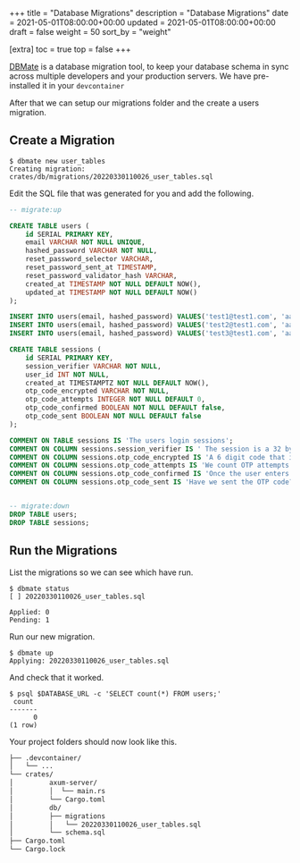 +++
title = "Database Migrations"
description = "Database Migrations"
date = 2021-05-01T08:00:00+00:00
updated = 2021-05-01T08:00:00+00:00
draft = false
weight = 50
sort_by = "weight"


[extra]
toc = true
top = false
+++

[DBMate](https://github.com/amacneil/dbmate) is a database migration tool, to keep your database schema in sync across multiple developers and your production servers. We have pre-installed it in your `devcontainer`

After that we can setup our migrations folder and the create a users migration.

## Create a Migration

```
$ dbmate new user_tables
Creating migration: crates/db/migrations/20220330110026_user_tables.sql
```

Edit the SQL file that was generated for you and add the following.

```sql
-- migrate:up

CREATE TABLE users (
    id SERIAL PRIMARY KEY, 
    email VARCHAR NOT NULL UNIQUE, 
    hashed_password VARCHAR NOT NULL, 
    reset_password_selector VARCHAR,
    reset_password_sent_at TIMESTAMP,
    reset_password_validator_hash VARCHAR,
    created_at TIMESTAMP NOT NULL DEFAULT NOW(),
    updated_at TIMESTAMP NOT NULL DEFAULT NOW()
);

INSERT INTO users(email, hashed_password) VALUES('test1@test1.com', 'aasdsaddasad');
INSERT INTO users(email, hashed_password) VALUES('test2@test1.com', 'aasdsaddasad');
INSERT INTO users(email, hashed_password) VALUES('test3@test1.com', 'aasdsaddasad');

CREATE TABLE sessions (
    id SERIAL PRIMARY KEY, 
    session_verifier VARCHAR NOT NULL, 
    user_id INT NOT NULL, 
    created_at TIMESTAMPTZ NOT NULL DEFAULT NOW(),
    otp_code_encrypted VARCHAR NOT NULL,
    otp_code_attempts INTEGER NOT NULL DEFAULT 0,
    otp_code_confirmed BOOLEAN NOT NULL DEFAULT false,
    otp_code_sent BOOLEAN NOT NULL DEFAULT false
);

COMMENT ON TABLE sessions IS 'The users login sessions';
COMMENT ON COLUMN sessions.session_verifier IS ' The session is a 32 byte random number stored in their cookie. This is the sha256 hash of that value.';
COMMENT ON COLUMN sessions.otp_code_encrypted IS 'A 6 digit code that is encrypted here to prevent attackers with read access to the database being able to use it.';
COMMENT ON COLUMN sessions.otp_code_attempts IS 'We count OTP attempts to prevent brute forcing.';
COMMENT ON COLUMN sessions.otp_code_confirmed IS 'Once the user enters the correct value this gets set to true.';
COMMENT ON COLUMN sessions.otp_code_sent IS 'Have we sent the OTP code?';


-- migrate:down
DROP TABLE users;
DROP TABLE sessions;
```

## Run the Migrations

List the migrations so we can see which have run.

```
$ dbmate status
[ ] 20220330110026_user_tables.sql

Applied: 0
Pending: 1
```

Run our new migration.

```
$ dbmate up
Applying: 20220330110026_user_tables.sql
```

And check that it worked.

```
$ psql $DATABASE_URL -c 'SELECT count(*) FROM users;'
 count 
-------
      0
(1 row)
```

Your project folders should now look like this.

```sh
├── .devcontainer/
│   └── ...
└── crates/
│         axum-server/
│         │  └── main.rs
│         └── Cargo.toml
│         db/
│         ├── migrations
│         │   └── 20220330110026_user_tables.sql
│         └── schema.sql
├── Cargo.toml
└── Cargo.lock
```